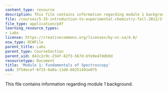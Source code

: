 ```yaml
---
content_type: resource
description: This file contains information regarding module 1 background.
file: /courses/5-35-introduction-to-experimental-chemistry-fall-2012/3f54ecef6f159a0a11dd60251491e075_MIT5_35F12_Mod1_Background.pdf
file_type: application/pdf
learning_resource_types:
- Labs
license: https://creativecommons.org/licenses/by-nc-sa/4.0/
ocw_type: OCWFile
parent_title: Labs
parent_type: CourseSection
parent_uid: 842c2c9c-234f-82f3-567d-bfe9e47ddb9d
resourcetype: Document
title: 'Module 1: Fundamentals of Spectroscopy'
uid: 3f54ecef-6f15-9a0a-11dd-60251491e075
---
```

This file contains information regarding module 1 background.